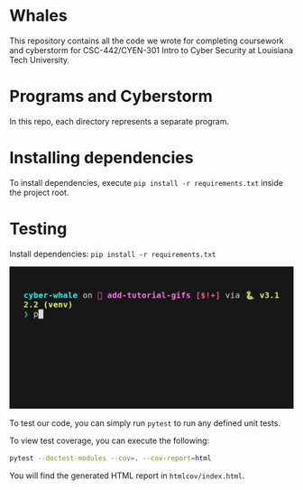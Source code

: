 # Whales

This repository contains all the code we wrote for completing coursework and 
cyberstorm for CSC-442/CYEN-301 Intro to Cyber Security at Louisiana Tech 
University.

# Programs and Cyberstorm

In this repo, each directory represents a separate program.

# Installing dependencies

To install dependencies, execute `pip install -r requirements.txt` inside the
project root.

# Testing

Install dependencies: `pip install -r requirements.txt`

![](assets/deps.gif)

To test our code, you can simply run `pytest` to run any defined unit tests.

To view test coverage, you can execute the following:

```bash
pytest --doctest-modules --cov=. --cov-report=html
```

You will find the generated HTML report in `htmlcov/index.html`.

